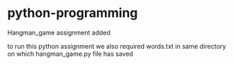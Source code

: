 # python-programming

Hangman_game assignment added 

to run this python assignment we also required words.txt in same directory on which hangman_game.py file has saved

